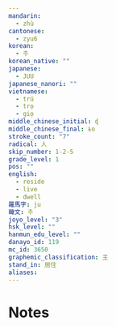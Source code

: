 ```yaml
---
mandarin:
  - zhù
cantonese:
  - zyu6
korean:
  - 주
korean_native: ""
japanese:
  - JUU
japanese_nanori: ""
vietnamese:
  - trú
  - trọ
  - giọ
middle_chinese_initial: ɖ
middle_chinese_final: ɨo
stroke_count: "7"
radical: 人
skip_number: 1-2-5
grade_level: 1
pos: ""
english:
  - reside
  - live
  - dwell
羅馬字: ju
韓文: 주
joyo_level: "3"
hsk_level: ""
hanmun_edu_level: ""
danayo_id: 119
mc_id: 3650
graphemic_classification: 主
stand_in: 居住
aliases:
---
```


# Notes
